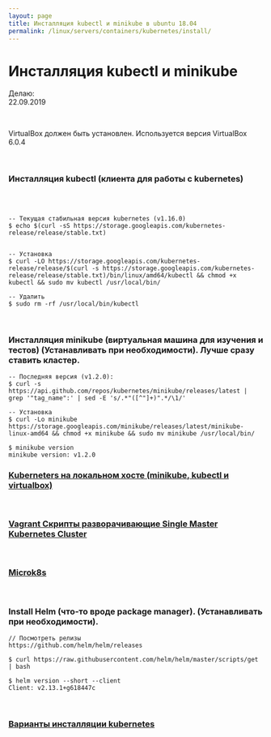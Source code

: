 ```yaml
---
layout: page
title: Инсталляция kubectl и minikube в ubuntu 18.04
permalink: /linux/servers/containers/kubernetes/install/
---
```


# Инсталляция kubectl и minikube

Делаю:  
22.09.2019

<br/>

VirtualBox должен быть установлен. Используется версия VirtualBox 6.0.4

<br/>

### Инсталляция kubectl (клиента для работы с kubernetes)

<br/>

```shell

-- Текущая стабильная версия kubernetes (v1.16.0)
$ echo $(curl -sS https://storage.googleapis.com/kubernetes-release/release/stable.txt)


-- Установка
$ curl -LO https://storage.googleapis.com/kubernetes-release/release/$(curl -s https://storage.googleapis.com/kubernetes-release/release/stable.txt)/bin/linux/amd64/kubectl && chmod +x kubectl && sudo mv kubectl /usr/local/bin/

-- Удалить
$ sudo rm -rf /usr/local/bin/kubectl

```

<br/>

### Инсталляция minikube (виртуальная машина для изучения и тестов) (Устанавливать при необходимости). Лучше сразу ставить кластер.

```shell
-- Последняя версия (v1.2.0):
$ curl -s https://api.github.com/repos/kubernetes/minikube/releases/latest | grep '"tag_name":' | sed -E 's/.*"([^"]+)".*/\1/'

-- Установка
$ curl -Lo minikube https://storage.googleapis.com/minikube/releases/latest/minikube-linux-amd64 && chmod +x minikube && sudo mv minikube /usr/local/bin/

$ minikube version
minikube version: v1.2.0

```

### [Kuberneters на локальном хосте (minikube, kubectl и virtualbox)](/linux/servers/containers/kubernetes/minikube/)

<br/>

### [Vagrant Скрипты разворачивающие Single Master Kubernetes Cluster](/linux/servers/containers/kubernetes/kubeadm/prepared-cluster/)

<br/>

### [Microk8s](/linux/servers/containers/kubernetes/microk8s/)

<br/>

### Install Helm (что-то вроде package manager). (Устанавливать при необходимости).

    // Посмотреть релизы
    https://github.com/helm/helm/releases

    $ curl https://raw.githubusercontent.com/helm/helm/master/scripts/get | bash

    $ helm version --short --client
    Client: v2.13.1+g618447c

<br/>

### [Варианты инсталляции kubernetes](/linux/servers/containers/kubernetes/install-types/)
